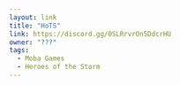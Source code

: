 ```yaml
---
layout: link
title: "HoTS"
link: https://discord.gg/0SLRrvrOn5DdcrHU
owner: "???"
tags: 
  - Moba Games
  - Heroes of the Storm
---
```

